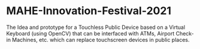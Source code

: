 # MAHE-Innovation-Festival-2021
The Idea and prototype for a Touchless Public Device based on a Virtual Keyboard (using OpenCV) that can be interfaced with
ATMs, Airport Check-in Machines, etc. which can replace touchscreen devices in public places.
